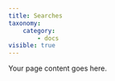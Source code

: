 ```yaml
---
title: Searches
taxonomy:
    category:
        - docs
visible: true
---
```


Your page content goes here.